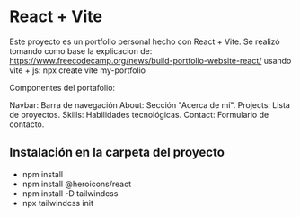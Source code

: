 # React + Vite

Este proyecto es un portfolio personal hecho con React + Vite.
Se realizó tomando como base la explicacion de: https://www.freecodecamp.org/news/build-portfolio-website-react/
usando vite + js: npx create vite my-portfolio

Componentes del portafolio:

Navbar: Barra de navegación
About: Sección "Acerca de mí".
Projects: Lista de proyectos.
Skills: Habilidades tecnológicas.
Contact: Formulario de contacto.

## Instalación en la carpeta del proyecto

- npm install
- npm install @heroicons/react
- npm install -D tailwindcss
- npx tailwindcss init
